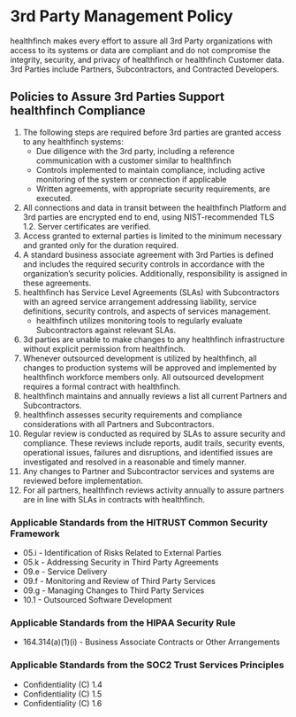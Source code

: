 # 3rd Party Management Policy

healthfinch makes every effort to assure all 3rd Party organizations with access to its systems or data are compliant and do not compromise the integrity, security, and privacy of healthfinch or healthfinch Customer data. 3rd Parties include Partners, Subcontractors, and Contracted Developers.

## Policies to Assure 3rd Parties Support healthfinch Compliance

1. The following steps are required before 3rd parties are granted access to any healthfinch systems:
	* Due diligence with the 3rd party, including a reference communication with a customer similar to healthfinch
	* Controls implemented to maintain compliance, including active monitoring of the system or connection if applicable
	* Written agreements, with appropriate security requirements, are executed.
2. All connections and data in transit between the healthfinch Platform and 3rd parties are encrypted end to end, using NIST-recommended TLS 1.2. Server certificates are verified.
3. Access granted to external parties is limited to the minimum necessary and granted only for the duration required.
4. A standard business associate agreement with 3rd Parties is defined and includes the required security controls in accordance with the organization’s security policies. Additionally, responsibility is assigned in these agreements.
5. healthfinch has Service Level Agreements (SLAs) with Subcontractors with an agreed service arrangement addressing liability, service definitions, security controls, and aspects of services management.
	* healthfinch utilizes monitoring tools to regularly evaluate Subcontractors against relevant SLAs.
7. 3d parties are unable to make changes to any healthfinch infrastructure without explicit permission from healthfinch.
8. Whenever outsourced development is utilized by healthfinch, all changes to production systems will be approved and implemented by healthfinch workforce members only. All outsourced development requires a formal contract with healthfinch.
9. healthfinch maintains and annually reviews a list all current Partners and Subcontractors.
10. healthfinch assesses security requirements and compliance considerations with all Partners and Subcontractors.
11. Regular review is conducted as required by SLAs to assure security and compliance. These reviews include reports, audit trails, security events, operational issues, failures and disruptions, and identified issues are investigated and resolved in a reasonable and timely manner.
13. Any changes to Partner and Subcontractor services and systems are reviewed before implementation.
14. For all partners, healthfinch reviews activity annually to assure partners are in line with SLAs in contracts with healthfinch. 

### Applicable Standards from the HITRUST Common Security Framework

*  05.i - Identification of Risks Related to External Parties
*  05.k - Addressing Security in Third Party Agreements
*  09.e - Service Delivery
*  09.f - Monitoring and Review of Third Party Services
*  09.g - Managing Changes to Third Party Services
*  10.1 - Outsourced Software Development

### Applicable Standards from the HIPAA Security Rule

* 164.314(a)(1)(i) - Business Associate Contracts or Other Arrangements

### Applicable Standards from the SOC2 Trust Services Principles

* Confidentiality (C) 1.4
* Confidentiality (C) 1.5
* Confidentiality (C) 1.6
